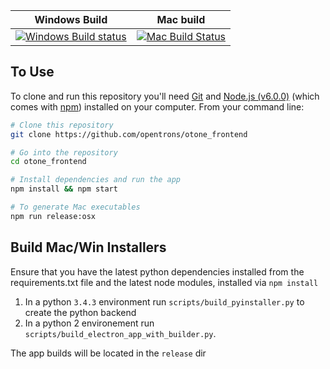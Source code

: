
| Windows Build       | Mac build       |
|:-------------------:|:--------------------:|
[![Windows Build status](https://ci.appveyor.com/api/projects/status/gy40n462wdsjgf60?svg=true)](https://ci.appveyor.com/project/SimplyAhmazing/otone-frontend)| [![Mac Build Status](https://travis-ci.org/OpenTrons/otone_frontend.svg?branch=master)](https://travis-ci.org/OpenTrons/otone_frontend) |


## To Use

To clone and run this repository you'll need [Git](https://git-scm.com) and [Node.js (v6.0.0)](https://nodejs.org/en/download/) (which comes with [npm](http://npmjs.com)) installed on your computer. From your command line:

```bash
# Clone this repository
git clone https://github.com/opentrons/otone_frontend

# Go into the repository
cd otone_frontend

# Install dependencies and run the app
npm install && npm start

# To generate Mac executables
npm run release:osx
```

## Build Mac/Win Installers

Ensure that you have the latest python dependencies installed from the requirements.txt file and the latest node modules, installed via `npm install`

1. In a python `3.4.3` environment run `scripts/build_pyinstaller.py` to create the python backend
2. In a python 2 environement run `scripts/build_electron_app_with_builder.py`.

The app builds will be located in the `release` dir

